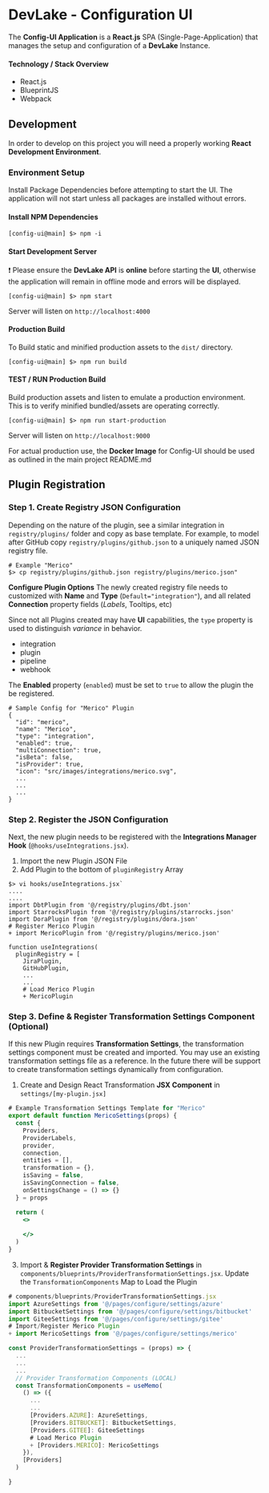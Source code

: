 # DevLake - Configuration UI

The **Config-UI Application** is a **React.js** SPA (Single-Page-Application) that manages the setup and configuration of a **DevLake** Instance.

#### Technology / Stack Overview
- React.js
- BlueprintJS
- Webpack

## Development
In order to develop on this project you will need a properly working **React Development Environment**.

### Environment Setup
Install Package Dependencies before attempting to start the UI. The application will not start unless all packages are installed without errors.

#### Install NPM Dependencies
```
[config-ui@main] $> npm -i
```

#### Start Development Server
❗ Please ensure the **DevLake API** is **online** before starting the **UI**, otherwise the application will remain in offline mode and errors will be displayed.

```
[config-ui@main] $> npm start
```
Server will listen on `http://localhost:4000`

#### Production Build
To Build static and minified production assets to the `dist/` directory.
```
[config-ui@main] $> npm run build
```

#### TEST / RUN Production Build
Build production assets and listen to emulate a production environment. This is to verify minified bundled/assets are operating correctly.
```
[config-ui@main] $> npm run start-production
```
Server will listen on `http://localhost:9000`

For actual production use, the **Docker Image** for Config-UI should be used as outlined in the main project README.md

## Plugin Registration

### Step 1. Create Registry JSON Configuration
Depending on the nature of the plugin, see a similar integration in `registry/plugins/` folder and copy as base template. For example, to model after GitHub copy `registry/plugins/github.json` to a uniquely named JSON registry file.

```
# Example "Merico"
$> cp registry/plugins/github.json registry/plugins/merico.json"
```

**Configure Plugin Options**
The newly created registry file needs to customized with **Name** and **Type** (`Default="integration"`), and all related **Connection** property fields (_Labels_, Tooltips, etc)

Since not all Plugins created may have **UI** capabilities, the `type` property is used to distinguish _variance_ in behavior.

- integration
- plugin
- pipeline
- webhook

The **Enabled** property (`enabled`) must be set to `true` to allow the plugin the be registered. 

```
# Sample Config for "Merico" Plugin
{
  "id": "merico",
  "name": "Merico",
  "type": "integration",
  "enabled": true,
  "multiConnection": true,
  "isBeta": false,
  "isProvider": true,
  "icon": "src/images/integrations/merico.svg",
  ...
  ...
  ...
}
```

### Step 2. Register the JSON Configuration
Next, the new plugin needs to be registered with the **Integrations Manager Hook** (`@hooks/useIntegrations.jsx`). 
1. Import the new Plugin JSON File
2. Add Plugin to the bottom of `pluginRegistry` Array

```
$> vi hooks/useIntegrations.jsx`
....
....
import DbtPlugin from '@/registry/plugins/dbt.json'
import StarrocksPlugin from '@/registry/plugins/starrocks.json'
import DoraPlugin from '@/registry/plugins/dora.json'
# Register Merico Plugin
+ import MericoPlugin from '@/registry/plugins/merico.json'

function useIntegrations(
  pluginRegistry = [
    JiraPlugin,
    GitHubPlugin,
    ...
    ...
    # Load Merico Plugin
    + MericoPlugin

```

### Step 3. Define & Register Transformation Settings Component (Optional)

If this new Plugin requires **Transformation Settings**, the transformation settings component must be created and imported. You may use an existing transformation settings file as a reference. In the future there will be support to create transformation settings dynamically from configuration.

1. Create and Design React Transformation **JSX Component** in `settings/[my-plugin.jsx]`

```jsx
# Example Transformation Settings Template for "Merico"
export default function MericoSettings(props) {
  const {
    Providers,
    ProviderLabels,
    provider,
    connection,
    entities = [],
    transformation = {},
    isSaving = false,
    isSavingConnection = false,
    onSettingsChange = () => {}
  } = props

  return (
    <>
     
    </>
  )
}
```

3. Import & **Register Provider Transformation Settings** in `components/blueprints/ProviderTransformationSettings.jsx`.  Update the `TransformationComponents` Map to Load the Plugin

```jsx
# components/blueprints/ProviderTransformationSettings.jsx
import AzureSettings from '@/pages/configure/settings/azure'
import BitbucketSettings from '@/pages/configure/settings/bitbucket'
import GiteeSettings from '@/pages/configure/settings/gitee'
# Import/Register Merico Plugin
+ import MericoSettings from '@/pages/configure/settings/merico'

const ProviderTransformationSettings = (props) => { 
  ...
  ...
  ...
  // Provider Transformation Components (LOCAL)
  const TransformationComponents = useMemo(
    () => ({
      ...
      ...
      [Providers.AZURE]: AzureSettings,
      [Providers.BITBUCKET]: BitbucketSettings,
      [Providers.GITEE]: GiteeSettings
      # Load Merico Plugin
      + [Providers.MERICO]: MericoSettings
    }),
    [Providers]
  )

}
```

